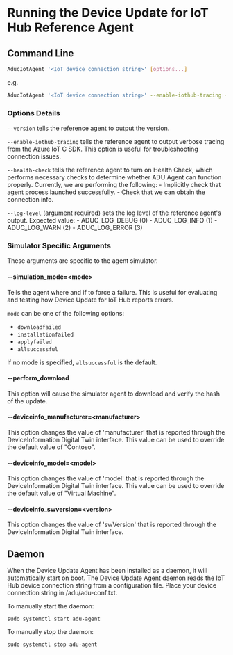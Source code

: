 # Running the Device Update for IoT Hub Reference Agent

## Command Line

```bash
AducIotAgent '<IoT device connection string>' [options...]
```

e.g.
```bash
AducIotAgent '<IoT device connection string>' --enable-iothub-tracing --log-level 1
```

### Options Details

`--version` tells the reference agent to output the version.

`--enable-iothub-tracing` tells the reference agent to output verbose tracing from
the Azure IoT C SDK. This option is useful for troubleshooting connection
issues.

`--health-check` tells the reference agent to turn on Health Check, which performs
necessary checks to determine whether ADU Agent can function properly.
Currently, we are performing the following:
    - Implicitly check that agent process launched successfully.
    - Check that we can obtain the connection info.

`--log-level` (argument required) sets the log level of the reference agent's output.
Expected value:
    - ADUC_LOG_DEBUG (0)
    - ADUC_LOG_INFO (1)
    - ADUC_LOG_WARN (2)
    - ADUC_LOG_ERROR (3)

### Simulator Specific Arguments

These arguments are specific to the agent simulator.

#### --simulation_mode=\<mode>

Tells the agent where and if to force a failure. This is useful for evaluating
and testing how Device Update for IoT Hub reports errors.

`mode` can be one of the following options:

* `downloadfailed`
* `installationfailed`
* `applyfailed`
* `allsuccessful`

If no mode is specified, `allsuccessful` is the default.

#### --perform_download

This option will cause the simulator agent to download and verify the hash of
the update.

#### --deviceinfo_manufacturer=\<manufacturer>

This option changes the value of 'manufacturer' that is reported through the
DeviceInformation Digital Twin interface. This value can be used to override the default value of "Contoso".

#### --deviceinfo_model=\<model>

This option changes the value of 'model' that is reported through the
DeviceInformation Digital Twin interface. This value can be used to override the default value of "Virtual Machine".

#### --deviceinfo_swversion=\<version>

This option changes the value of 'swVersion' that is reported through the
DeviceInformation Digital Twin interface.

## Daemon

When the Device Update Agent has been installed as a daemon, it will automatically start
on boot. The Device Update Agent daemon reads the IoT Hub device connection string from a
configuration file. Place your device connection string in /adu/adu-conf.txt.

To manually start the daemon:

```shell
sudo systemctl start adu-agent
```

To manually stop the daemon:

```shell
sudo systemctl stop adu-agent
```
